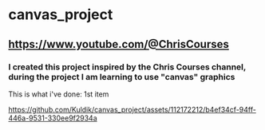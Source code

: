 # canvas_project

## https://www.youtube.com/@ChrisCourses
### I created this project inspired by the Chris Courses channel, during the project I am learning to use "canvas" graphics

This is what i've done:
1st item

https://github.com/Kuldik/canvas_project/assets/112172212/b4ef34cf-94ff-446a-9531-330ee9f2934a

